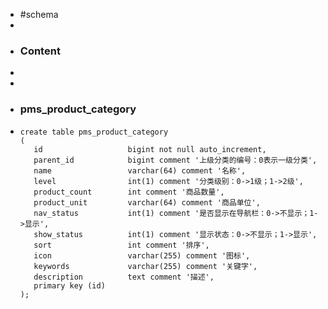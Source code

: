 - #schema
-
- ### Content
-
-
- ### pms_product_category
- ```
  create table pms_product_category
  (
     id                   bigint not null auto_increment,
     parent_id            bigint comment '上级分类的编号：0表示一级分类',
     name                 varchar(64) comment '名称',
     level                int(1) comment '分类级别：0->1级；1->2级',
     product_count        int comment '商品数量',
     product_unit         varchar(64) comment '商品单位',
     nav_status           int(1) comment '是否显示在导航栏：0->不显示；1->显示',
     show_status          int(1) comment '显示状态：0->不显示；1->显示',
     sort                 int comment '排序',
     icon                 varchar(255) comment '图标',
     keywords             varchar(255) comment '关键字',
     description          text comment '描述',
     primary key (id)
  );
  
  ```